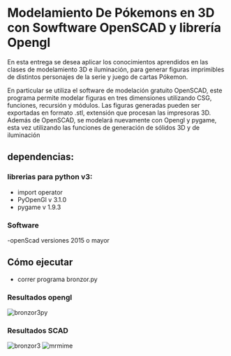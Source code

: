 # Modelamiento De Pókemons en 3D con Sowftware OpenSCAD y librería Opengl
En esta entrega se desea aplicar los conocimientos aprendidos en las 
clases de modelamiento 3D e iluminación, para generar figuras 
imprimibles de distintos personajes de la serie y juego de cartas 
Pókemon.

En particular se utiliza el software de modelación gratuito OpenSCAD, 
este programa permite modelar figuras en tres dimensiones utilizando 
CSG, funciones, recursión y módulos. Las figuras generadas pueden ser 
exportadas en formato .stl, extensión que procesan las impresoras 3D. 
Además de OpenSCAD, se modelará nuevamente con Opengl y pygame, esta vez 
utilizando las funciones de generación de sólidos 3D y de iluminación
## dependencias:
### librerias para python v3:
- import operator
- PyOpenGl v 3.1.0
- pygame v 1.9.3
### Software
-openScad versiones 2015 o mayor

## Cómo ejecutar
- correr programa bronzor.py 
### Resultados opengl        
![bronzor3py](https://github.com/gabrielaelisa/T3computacionGrafica/blob/master/images/bronzor3py.png)
### Resultados SCAD
![bronzor3](https://github.com/gabrielaelisa/T3computacionGrafica/blob/master/images/bronzor3.png)
![mrmime](https://github.com/gabrielaelisa/T3computacionGrafica/blob/master/images/3vistas%20mrmime.png)
